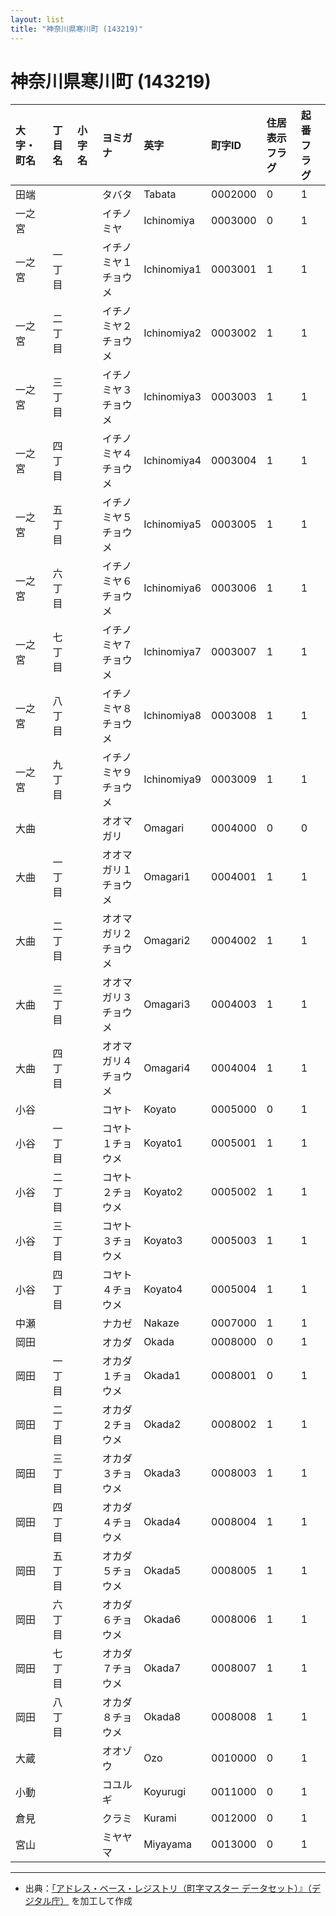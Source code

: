 ```yaml
---
layout: list
title: "神奈川県寒川町 (143219)"
---
```


# 神奈川県寒川町 (143219)

| 大字・町名 | 丁目名 | 小字名 | ヨミガナ | 英字 | 町字ID | 住居表示フラグ | 起番フラグ |
|:---|:---|:---|:---|:---|:---|:---|:---|
| 田端 |  |  | タバタ | Tabata | 0002000 | 0 | 1 |
| 一之宮 |  |  | イチノミヤ | Ichinomiya | 0003000 | 0 | 1 |
| 一之宮 | 一丁目 |  | イチノミヤ１チョウメ | Ichinomiya1 | 0003001 | 1 | 1 |
| 一之宮 | 二丁目 |  | イチノミヤ２チョウメ | Ichinomiya2 | 0003002 | 1 | 1 |
| 一之宮 | 三丁目 |  | イチノミヤ３チョウメ | Ichinomiya3 | 0003003 | 1 | 1 |
| 一之宮 | 四丁目 |  | イチノミヤ４チョウメ | Ichinomiya4 | 0003004 | 1 | 1 |
| 一之宮 | 五丁目 |  | イチノミヤ５チョウメ | Ichinomiya5 | 0003005 | 1 | 1 |
| 一之宮 | 六丁目 |  | イチノミヤ６チョウメ | Ichinomiya6 | 0003006 | 1 | 1 |
| 一之宮 | 七丁目 |  | イチノミヤ７チョウメ | Ichinomiya7 | 0003007 | 1 | 1 |
| 一之宮 | 八丁目 |  | イチノミヤ８チョウメ | Ichinomiya8 | 0003008 | 1 | 1 |
| 一之宮 | 九丁目 |  | イチノミヤ９チョウメ | Ichinomiya9 | 0003009 | 1 | 1 |
| 大曲 |  |  | オオマガリ | Omagari | 0004000 | 0 | 0 |
| 大曲 | 一丁目 |  | オオマガリ１チョウメ | Omagari1 | 0004001 | 1 | 1 |
| 大曲 | 二丁目 |  | オオマガリ２チョウメ | Omagari2 | 0004002 | 1 | 1 |
| 大曲 | 三丁目 |  | オオマガリ３チョウメ | Omagari3 | 0004003 | 1 | 1 |
| 大曲 | 四丁目 |  | オオマガリ４チョウメ | Omagari4 | 0004004 | 1 | 1 |
| 小谷 |  |  | コヤト | Koyato | 0005000 | 0 | 1 |
| 小谷 | 一丁目 |  | コヤト１チョウメ | Koyato1 | 0005001 | 1 | 1 |
| 小谷 | 二丁目 |  | コヤト２チョウメ | Koyato2 | 0005002 | 1 | 1 |
| 小谷 | 三丁目 |  | コヤト３チョウメ | Koyato3 | 0005003 | 1 | 1 |
| 小谷 | 四丁目 |  | コヤト４チョウメ | Koyato4 | 0005004 | 1 | 1 |
| 中瀬 |  |  | ナカゼ | Nakaze | 0007000 | 1 | 1 |
| 岡田 |  |  | オカダ | Okada | 0008000 | 0 | 1 |
| 岡田 | 一丁目 |  | オカダ１チョウメ | Okada1 | 0008001 | 0 | 1 |
| 岡田 | 二丁目 |  | オカダ２チョウメ | Okada2 | 0008002 | 1 | 1 |
| 岡田 | 三丁目 |  | オカダ３チョウメ | Okada3 | 0008003 | 1 | 1 |
| 岡田 | 四丁目 |  | オカダ４チョウメ | Okada4 | 0008004 | 1 | 1 |
| 岡田 | 五丁目 |  | オカダ５チョウメ | Okada5 | 0008005 | 1 | 1 |
| 岡田 | 六丁目 |  | オカダ６チョウメ | Okada6 | 0008006 | 1 | 1 |
| 岡田 | 七丁目 |  | オカダ７チョウメ | Okada7 | 0008007 | 1 | 1 |
| 岡田 | 八丁目 |  | オカダ８チョウメ | Okada8 | 0008008 | 1 | 1 |
| 大蔵 |  |  | オオゾウ | Ozo | 0010000 | 0 | 1 |
| 小動 |  |  | コユルギ | Koyurugi | 0011000 | 0 | 1 |
| 倉見 |  |  | クラミ | Kurami | 0012000 | 0 | 1 |
| 宮山 |  |  | ミヤヤマ | Miyayama | 0013000 | 0 | 1 |

---

- 出典：[「アドレス・ベース・レジストリ（町字マスター データセット）』（デジタル庁）](https://www.digital.go.jp/policies/base_registry_address/) を加工して作成